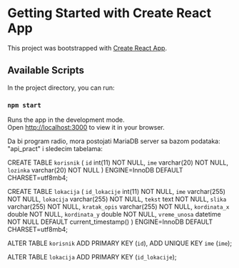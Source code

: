 # Getting Started with Create React App

This project was bootstrapped with [Create React App](https://github.com/facebook/create-react-app).

## Available Scripts

In the project directory, you can run:

### `npm start`

Runs the app in the development mode.\
Open [http://localhost:3000](http://localhost:3000) to view it in your browser.

Da bi program radio, mora postojati MariaDB server sa bazom podataka: "api_pract" i sledecim tabelama:

CREATE TABLE `korisnik` (
  `id` int(11) NOT NULL,
  `ime` varchar(20) NOT NULL,
  `lozinka` varchar(20) NOT NULL
) ENGINE=InnoDB DEFAULT CHARSET=utf8mb4;

CREATE TABLE `lokacija` (
  `id_lokacije` int(11) NOT NULL,
  `ime` varchar(255) NOT NULL,
  `lokacija` varchar(255) NOT NULL,
  `tekst` text NOT NULL,
  `slika` varchar(255) NOT NULL,
  `kratak_opis` varchar(255) NOT NULL,
  `kordinata_x` double NOT NULL,
  `kordinata_y` double NOT NULL,
  `vreme_unosa` datetime NOT NULL DEFAULT current_timestamp()
) ENGINE=InnoDB DEFAULT CHARSET=utf8mb4;

ALTER TABLE `korisnik`
  ADD PRIMARY KEY (`id`),
  ADD UNIQUE KEY `ime` (`ime`);


ALTER TABLE `lokacija`
  ADD PRIMARY KEY (`id_lokacije`);

